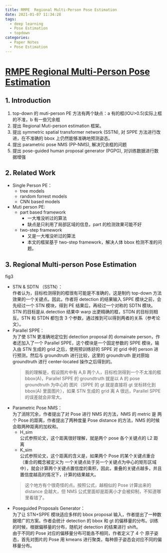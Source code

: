 ```yaml
---
title: RMPE  Regional Multi-Person Pose Estimation
date: 2021-01-07 11:34:28
tags:
  - deep learning
  - Pose Estimation
  - topdown
categories:
  - Paper Notes
  - Pose Estimation
---
```


# [RMPE  Regional Multi-Person Pose Estimation](https://arxiv.org/pdf/1612.00137.pdf)

## 1. Introduction
1. top-down 的 muti-person PE 方法有两个缺点：a 有的框(IOU>0.5)实际上框的不准，b 有一些冗余框
2. 提出 Regional Muti-person estimation 框架。
3. 提出 symmetric spatial transformer network (SSTN), 对 SPPE 方法进行改进，在不准确的 bbox 上仍然能够准确地预测姿态。
4. 提出 parametric pose NMS (PP-NMS), 解决冗余框的问题
5. 提出 pose-guided human proposal generator (PGPG), 对训练数据进行数据增强
<!-- more -->


## 2. Related Work
  - Single Person PE：
     - tree models
     - random forrest models
     - CNN based models
  - Muti person PE:
    - part based framework
      - 一大堆没听过的算法
      - 缺点是只利用了局部区域的信息，part 的检测效果可能不好
    - two-step framework
      - 又是一大堆没听过的算法
      - 本文的框架基于 two-step framework，解决人体 bbox 检测不准的问题。


## 3. Regional Multi-person Pose Estimation
fig3
  - STN & SDTN （SSTN）：  
    作者认为，目标检测得到的框很有可能是不准确的，这是制约 top-down 方法效果的一个关键点。因此，作者将 detection 的结果输入 SPPE 模块之前，会先经过一个 STN 模块，得到 PE 结果后，再经过一个对称的 SDTN 模块。STN 的目标是从 detection 结果中 warp 出更精确的框，STDN 的目标则相反。STN 和 STDN 都包含 3 个参数，通过推到可以得到两者的关系（参考论文）。
  - Parallel SPPE：  
    为了使 STN 更准确地定位到 detection proposal 的 domainate person，作者还加入了一个 Parallel SPPE，这个模块是一个固定参数的 SPPE 模块，输入由 STN 生成的 grid 之后，使用预训练好的 SPPE 对 grid 中的 person 进行预测，然后与 groundtruth 进行比较，这里的 groundtruth 是对原始 groundtruth 进行 center-located 操作之后得到的。  
    > 我的理解是，假设图片中有 A,B 两个人，目标检测得到一个不太准的框 bbox(A)，Parallel SPPE 的 groundtruth 就是以 A 的 pose groundtruth 为中心的 图片（SPPE 的 gt 就是直接将 gt 坐标转化到 bbox(A) 里面图片），如果 STN 生成的 grid 离 A 很远，Parallel SPPE 的误差就会非常大。
  - Parametric Pose NMS：  
    为了消除冗余，作者提出了对 Pose 进行 NMS 的方法，NMS 的 metric 是 两个 Pose 的距离，作者提出了两种度量 Pose distance 的方法，NMS 的时候会取两种距离的加权和。
      - H_sim  
        公式参照论文，这个距离很好理解，就是两个 pose 各个关键点的 L2 距离
      - K_sim  
        公式参照论文，这个距离的含义是，如果两个 Pose 的某个关键点重合（重合的概念被定义为 一个关键点处于另一个关键点为中心的矩形区域中），就会计算两个关键点置信度的乘积，因此，重叠的关键点越多，并且置信度越高的情况下，计算的结果越大。
    > 这个地方有个很奇怪的点。按照公式，越相似的 Pose 计算出来的 distance 会越大，但 NMS 公式里面却是距离小才会被抑制，不知道哪里看错了。
  - Poseguided Proposals Generator：  
    为了让 STN+SPPE 模块适应多样的 bbox proposal 输入，作者提出了一种数据增广的方案。作者会统计 detection 的 bbox 和 gt 的偏移量的分布。训练的时候，根据偏移量的分布，随机对 detection 的结果进行 shift。  
    由于不同的 Pose 对应的偏移量分布可能各不相同，作者定义了 4 个 原子姿态，首先对图片的 Pose 用 kmeans 进行聚类，每种原子姿态会对应不同的偏移量分布。




